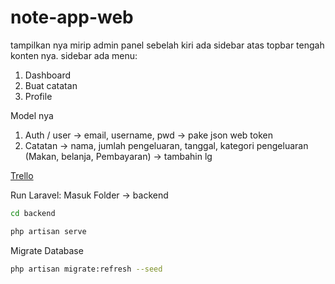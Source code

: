 # note-app-web

tampilkan nya mirip admin panel
sebelah kiri ada sidebar atas topbar tengah konten nya.
sidebar ada menu:
1. Dashboard
2. Buat catatan
3. Profile

Model nya
1. Auth / user -> email, username, pwd -> pake json web token
2. Catatan -> nama, jumlah pengeluaran, tanggal, kategori pengeluaran (Makan, belanja, Pembayaran) -> tambahin lg


[Trello](https://trello.com/invite/b/sdZXjPZv/ATTIa0c99287438f555a90326622aec5095fAB7EFF80/toko-online-note-app)


Run Laravel:
Masuk Folder -> backend
```bash
cd backend
```

```bash
php artisan serve
```

Migrate Database

```bash
php artisan migrate:refresh --seed
```